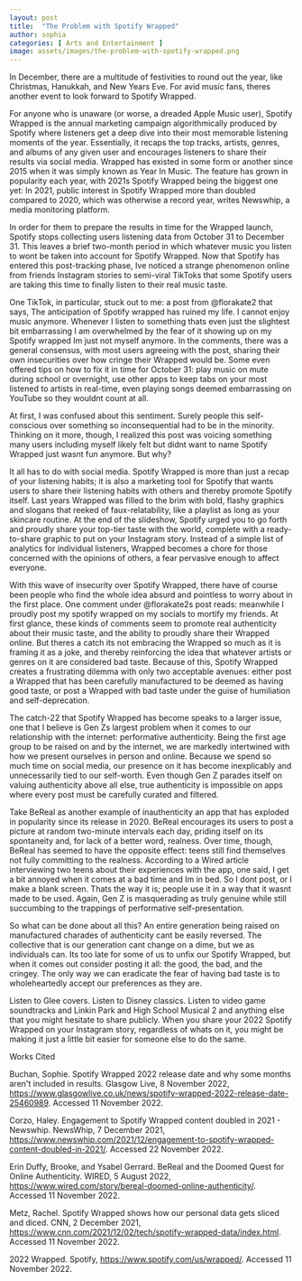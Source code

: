 ```yaml
---
layout: post
title:  "The Problem with Spotify Wrapped"
author: sophia
categories: [ Arts and Entertainment ]
image: assets/images/the-problem-with-spotify-wrapped.png
---
```


In December, there are a multitude of festivities to round out the year, like Christmas, Hanukkah, and  New Years Eve. For avid music fans, theres another event to look forward to  Spotify Wrapped. 

For anyone who is unaware (or worse, a dreaded Apple Music user), Spotify Wrapped is the annual marketing campaign algorithmically produced by Spotify where listeners get a deep dive into their most memorable listening moments of the year. Essentially, it recaps the top tracks, artists, genres, and albums of any given user and encourages listeners to share their results via social media. Wrapped has existed in some form or another since 2015 when it was simply known as Year In Music. The feature has grown in popularity each year, with 2021s Spotify Wrapped being the biggest one yet: In 2021, public interest in Spotify Wrapped more than doubled compared to 2020, which was otherwise a record year, writes Newswhip, a media monitoring platform.

In order for them to prepare the results in time for the Wrapped launch, Spotify stops collecting users listening data from October 31 to December 31. This leaves a brief two-month period in which whatever music you listen to wont be taken into account for Spotify Wrapped. Now that Spotify has entered this post-tracking phase, Ive noticed a strange phenomenon online  from friends Instagram stories to semi-viral TikToks  that some Spotify users are taking this time to finally listen to their real music taste. 

One TikTok, in particular, stuck out to me: a post from @florakate2 that says, The anticipation of Spotify wrapped has ruined my life. I cannot enjoy music anymore. Whenever I listen to something thats even just the slightest bit embarrassing I am overwhelmed by the fear of it showing up on my Spotify wrapped  Im just not myself anymore. In the comments, there was a general consensus, with most users agreeing with the post, sharing their own insecurities over how cringe their Wrapped would be. Some even offered tips on how to fix it in time for October 31: play music on mute during school or overnight, use other apps to keep tabs on your most listened to artists in real-time, even playing songs deemed embarrassing on YouTube so they wouldnt count at all.

At first, I was confused about this sentiment. Surely people this self-conscious over something so inconsequential had to be in the minority. Thinking on it more, though, I realized this post was voicing something many users including myself likely felt but didnt want to name  Spotify Wrapped just wasnt fun anymore. But why?

It all has to do with social media. Spotify Wrapped is more than just a recap of your listening habits; it is also a marketing tool for Spotify that wants users to share their listening habits with others and thereby promote Spotify itself. Last years Wrapped was filled to the brim with bold, flashy graphics and slogans that reeked of faux-relatability, like a playlist as long as your skincare routine. At the end of the slideshow, Spotify urged you to go forth and proudly share your top-tier taste with the world, complete with a ready-to-share graphic to put on your Instagram story. Instead of a simple list of analytics for individual listeners, Wrapped becomes a chore for those concerned with the opinions of others, a fear pervasive enough to affect everyone.

With this wave of insecurity over Spotify Wrapped, there have of course been people who find the whole idea absurd and pointless to worry about in the first place. One comment under @florakate2s post reads: meanwhile I proudly post my spotify wrapped on my socials to mortify my friends. At first glance, these kinds of comments seem to promote real authenticity about their music taste, and the ability to proudly share their Wrapped online. But theres a catch  its not embracing the Wrapped so much as it is framing it as a joke, and thereby reinforcing the idea that whatever artists or genres on it are considered bad taste. Because of this, Spotify Wrapped creates a frustrating dilemma with only two acceptable avenues: either post a Wrapped that has been carefully manufactured to be deemed as having good taste, or post a Wrapped with bad taste under the guise of humiliation and self-deprecation.

The catch-22 that Spotify Wrapped has become speaks to a larger issue, one that I believe is Gen Zs largest problem when it comes to our relationship with the internet: performative authenticity. Being the first age group to be raised on and by the internet, we are markedly intertwined with how we present ourselves in person and online. Because we spend so much time on social media, our presence on it has become inexplicably and unnecessarily tied to our self-worth. Even though Gen Z parades itself on valuing authenticity above all else, true authenticity is impossible on apps where every post must be carefully curated and filtered. 

Take BeReal as another example of inauthenticity  an app that has exploded in popularity since its release in 2020. BeReal encourages its users to post a picture at random two-minute intervals each day, priding itself on its spontaneity and, for lack of a better word, realness. Over time, though, BeReal has seemed to have the opposite effect: teens still find themselves not fully committing to the realness. According to a Wired article interviewing two teens about their experiences with the app, one said, I get a bit annoyed when it comes at a bad time and Im in bed. So I dont post, or I make a blank screen. Thats the way it is; people use it in a way that it wasnt made to be used. Again, Gen Z is masquerading as truly genuine while still succumbing to the trappings of performative self-presentation.

So what can be done about all this? An entire generation being raised on manufactured charades of authenticity cant be easily reversed. The collective that is our generation cant change on a dime, but we as individuals can. Its too late for some of us to unfix our Spotify Wrapped, but when it comes out consider posting it all: the good, the bad, and the cringey. The only way we can eradicate the fear of having bad taste is to wholeheartedly accept our preferences as they are. 

Listen to Glee covers. Listen to Disney classics. Listen to video game soundtracks and Linkin Park and High School Musical 2 and anything else that you might hesitate to share publicly. When you share your 2022 Spotify Wrapped on your Instagram story, regardless of whats on it, you might be making it just a little bit easier for someone else to do the same.

Works Cited

Buchan, Sophie. Spotify Wrapped 2022 release date and why some months aren't included in results. Glasgow Live, 8 November 2022, https://www.glasgowlive.co.uk/news/spotify-wrapped-2022-release-date-25460989. Accessed 11 November 2022.

Corzo, Haley. Engagement to Spotify Wrapped content doubled in 2021 - Newswhip. NewsWhip, 7 December 2021, https://www.newswhip.com/2021/12/engagement-to-spotify-wrapped-content-doubled-in-2021/. Accessed 22 November 2022.

Erin Duffy, Brooke, and Ysabel Gerrard. BeReal and the Doomed Quest for Online Authenticity. WIRED, 5 August 2022, https://www.wired.com/story/bereal-doomed-online-authenticity/. Accessed 11 November 2022.

Metz, Rachel. Spotify Wrapped shows how our personal data gets sliced and diced. CNN, 2 December 2021, https://www.cnn.com/2021/12/02/tech/spotify-wrapped-data/index.html. Accessed 11 November 2022.

2022 Wrapped. Spotify, https://www.spotify.com/us/wrapped/. Accessed 11 November 2022.


